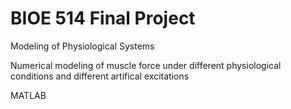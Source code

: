 # BIOE 514 Final Project
Modeling of Physiological Systems

Numerical modeling of muscle force under different physiological conditions and different artifical excitations

MATLAB
